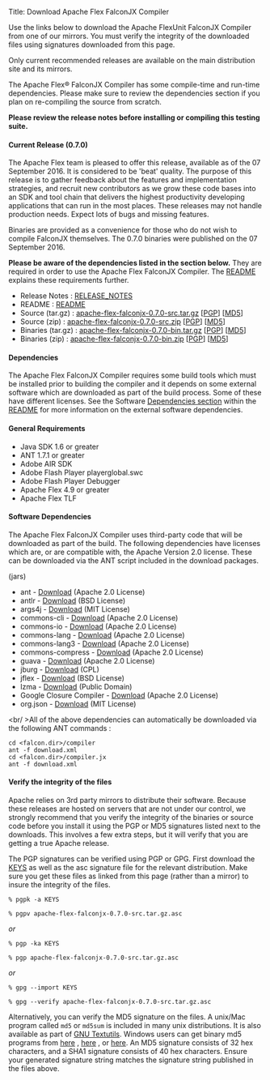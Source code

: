 Title:  Download Apache Flex FalconJX Compiler

Use the links below to download the Apache FlexUnit FalconJX Compiler from one of our mirrors. You must verify the integrity of the downloaded files using signatures downloaded from this page.

Only current recommended releases are available on the main distribution site and its mirrors.

The Apache Flex® FalconJX Compiler has some compile-time and run-time dependencies.  Please make sure to review the dependencies section if you plan on re-compiling the source from scratch.

**Please review the release notes before installing or compiling this testing suite.**

<div class="headline"><h4>Current Release (0.7.0)</h4></div>

The Apache Flex team is pleased to offer this release, available as of the 07 September 2016.  It is considered to be 'beat' quality.  The purpose of this release is to gather feedback about the features and implementation strategies, and recruit new contributors as we grow these code bases into an SDK and tool chain that delivers the highest productivity developing applications that can run in the most places.   These releases may not handle production needs.  Expect lots of bugs and missing features.

Binaries are provided as a convenience for those who do not wish to compile FalconJX themselves.  The 0.7.0 binaries were published on the 07 September 2016.

**Please be aware of the dependencies listed in the section below.**  They are required in order to use the Apache Flex FalconJX Compiler.  The [README][15] explains these requirements further.

- Release Notes : [RELEASE_NOTES][2]
- README : [README][15]
- Source (tar.gz) : [apache-flex-falconjx-0.7.0-src.tar.gz][3] [[PGP](https://www.apache.org/dist/flex/falcon/0.7.0/apache-flex-falconjx-0.7.0-src.tar.gz.asc)] [[MD5](https://www.apache.org/dist/flex/falcon/0.7.0/apache-flex-falconjx-0.7.0-src.tar.gz.md5)]
- Source (zip) : [apache-flex-falconjx-0.7.0-src.zip][4] [[PGP](https://www.apache.org/dist/flex/falcon/0.7.0/apache-flex-falconjx-0.7.0-src.zip.asc)] [[MD5](https://www.apache.org/dist/flex/falcon/0.7.0/apache-flex-falconjx-0.7.0-src.zip.md5)]
- Binaries (tar.gz) : [apache-flex-falconjx-0.7.0-bin.tar.gz][7] [[PGP](https://www.apache.org/dist/flex/falcon/0.7.0/binaries/apache-flex-falconjx-0.7.0-bin.tar.gz.asc)] [[MD5](https://www.apache.org/dist/flex/falcon/0.7.0/binaries/apache-flex-falconjx-0.7.0-bin.tar.gz.md5)]
- Binaries (zip) : [apache-flex-falconjx-0.7.0-bin.zip][8] [[PGP](https://www.apache.org/dist/flex/falcon/0.7.0/binaries/apache-flex-falconjx-0.7.0-bin.zip.asc)] [[MD5](https://www.apache.org/dist/flex/falcon/0.7.0/binaries/apache-flex-falconjx-0.7.0-bin.zip.md5)]

<div class="headline"><h4>Dependencies</h4></div>

The Apache Flex FalconJX Compiler requires some build tools which must be installed prior to building the compiler and it depends on some external software which are downloaded as part of the build process.  Some of these have different licenses. See the Software [Dependencies section][15] within the [README][15] for more information on the external software dependencies.

#### General Requirements
- Java SDK 1.6 or greater
- ANT 1.7.1 or greater
- Adobe AIR SDK
- Adobe Flash Player playerglobal.swc
- Adobe Flash Player Debugger
- Apache Flex 4.9 or greater
- Apache Flex TLF

#### Software Dependencies

The Apache Flex FalconJX Compiler uses third-party code that will be downloaded as part of the build. The following dependencies have licenses which are, or are compatible with, the Apache
Version 2.0 license.  These can be downloaded via the ANT script included in the download packages.

(jars)

- ant -  [Download](https://search.maven.org/remotecontent?filepath=org/apache/ant/ant/1.7.1/ant-1.7.1.jar) (Apache 2.0 License)
- antlr - [Download](https://repo1.maven.org/maven2/org/antlr/antlr-complete/3.5.2/antlr-3.5.2-complete.jar) (BSD License)
- args4j - [Download](https://search.maven.org/remotecontent?filepath=args4j/args4j/2.0.28/args4j-2.0.28.jar) (MIT License)
- commons-cli - [Download](https://repo1.maven.org/maven2/commons-cli/commons-cli/1.2/commons-cli-1.2-bin.tar.gz) (Apache 2.0 License)
- commons-io - [Download](https://repo1.maven.org/maven2/commons-io/commons-io/2.4/commons-io-2.4.tar.gz) (Apache 2.0 License)
- commons-lang - [Download](https://repo1.maven.org/maven2/commons-lang/commons-lang/2.6/commons-lang-2.6.tar.gz) (Apache 2.0 License)
- commons-lang3 - [Download](https://repo1.maven.org/maven2/org/apache/commons/commons-lang3/3.4/commons-lang3-3.4.jar) (Apache 2.0 License)
- commons-compress - [Download](https://repo1.maven.org/maven2/org/apache/commons/commons-compress/1.10/commons-compress-1.10.jar) (Apache 2.0 License)
- guava - [Download](https://repo1.maven.org/maven2/com/google/guava/guava/17.0/guava-17.0.jar) (Apache 2.0 License)
- jburg - [Download](https://repo1.maven.org/maven2/net/sourceforge/jburg/jburg/1.10.2/jburg-1.10.2.jar)  (CPL)
- jflex - [Download](https://jflex.de/jflex-1.6.0.tar.gz) (BSD License)
- lzma - [Download](https://www.java2s.com/Code/JarDownload/lzma/lzma-9.20.jar.zip)  (Public Domain)
- Google Closure Compiler - [Download](https://github.com/google/closure-compiler/archive/v20151015.zip) (Apache 2.0 License)
- org.json - [Download](https://search.maven.org/remotecontent?filepath=org/codeartisans/org.json/20131017/org.json-20131017.jar) (MIT License)

<br/ >All of the above dependencies can automatically be downloaded via the following ANT commands :

    cd <falcon.dir>/compiler
    ant -f download.xml
    cd <falcon.dir>/compiler.jx
    ant -f download.xml

#### Verify the integrity of the files

Apache relies on 3rd party mirrors to distribute their software.  Because these releases are hosted on servers that are not under our control, we strongly recommend that you verify the integrity of the binaries or source code before you install it using the PGP or MD5 signatures listed next to the downloads.  This involves a few extra steps, but it will verify that you are getting a true Apache release.

The PGP signatures can be verified using PGP or GPG. First download the [KEYS][10] as well as the asc signature file for the relevant distribution. Make sure you get these files as linked from this page (rather than a mirror) to insure the integrity of the files.

    % pgpk -a KEYS

    % pgpv apache-flex-falconjx-0.7.0-src.tar.gz.asc

*or*

    % pgp -ka KEYS

    % pgp apache-flex-falconjx-0.7.0-src.tar.gz.asc

*or*

    % gpg --import KEYS

    % gpg --verify apache-flex-falconjx-0.7.0-src.tar.gz.asc


Alternatively, you can verify the MD5 signature on the files. A unix/Mac program called `md5` or `md5sum` is included in many unix distributions. It is also available as part of [GNU Textutils][11]. Windows users can get binary md5 programs from [here][12] , [here][13] , or [here][14]. An MD5 signature consists of 32 hex characters, and a SHA1 signature consists of 40 hex characters. Ensure your generated signature string matches the signature string published in the files above.


[2]: https://www.apache.org/dyn/closer.lua/flex/falcon/0.7.0/RELEASE_NOTES
[3]: https://www.apache.org/dyn/closer.lua/flex/falcon/0.7.0/apache-flex-falconjx-0.7.0-src.tar.gz
[4]: https://www.apache.org/dyn/closer.lua/flex/falcon/0.7.0/apache-flex-falconjx-0.7.0-src.zip
[7]: https://www.apache.org/dyn/closer.lua/flex/falcon/0.7.0/binaries/apache-flex-falconjx-0.7.0-bin.tar.gz
[8]: https://www.apache.org/dyn/closer.lua/flex/falcon/0.7.0/binaries/apache-flex-falconjx-0.7.0-bin.zip
[10]: https://www.apache.org/dist/flex/KEYS
[11]: https://www.gnu.org/software/textutils/textutils.html
[12]: https://www.fourmilab.ch/md5/
[13]: https://www.pc-tools.net/win32/freeware/console/
[14]: https://www.slavasoft.com/fsum/
[15]: https://www.apache.org/dyn/closer.lua/flex/falcon/0.7.0/READme

